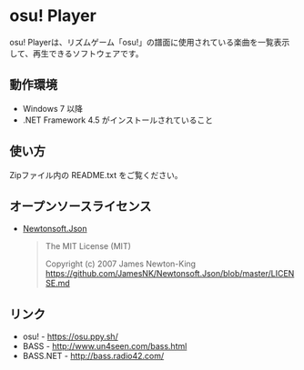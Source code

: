 # osu! Player
osu! Playerは、リズムゲーム「osu!」の譜面に使用されている楽曲を一覧表示して、再生できるソフトウェアです。

## 動作環境
- Windows 7 以降
- .NET Framework 4.5 がインストールされていること

## 使い方
Zipファイル内の README.txt をご覧ください。

## オープンソースライセンス
- [Newtonsoft.Json](https://github.com/JamesNK/Newtonsoft.Json)

  > The MIT License (MIT)  
  >   
  > Copyright (c) 2007 James Newton-King  
  > https://github.com/JamesNK/Newtonsoft.Json/blob/master/LICENSE.md

## リンク
- osu! - https://osu.ppy.sh/
- BASS - http://www.un4seen.com/bass.html
- BASS.NET - http://bass.radio42.com/
